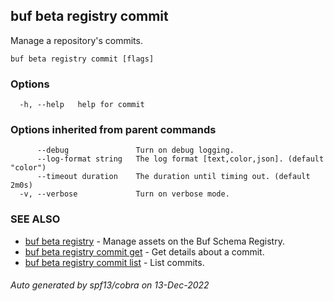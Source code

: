 ## buf beta registry commit

Manage a repository's commits.

```
buf beta registry commit [flags]
```

### Options

```
  -h, --help   help for commit
```

### Options inherited from parent commands

```
      --debug               Turn on debug logging.
      --log-format string   The log format [text,color,json]. (default "color")
      --timeout duration    The duration until timing out. (default 2m0s)
  -v, --verbose             Turn on verbose mode.
```

### SEE ALSO

* [buf beta registry](buf_beta_registry.md)	 - Manage assets on the Buf Schema Registry.
* [buf beta registry commit get](buf_beta_registry_commit_get.md)	 - Get details about a commit.
* [buf beta registry commit list](buf_beta_registry_commit_list.md)	 - List commits.

###### Auto generated by spf13/cobra on 13-Dec-2022
